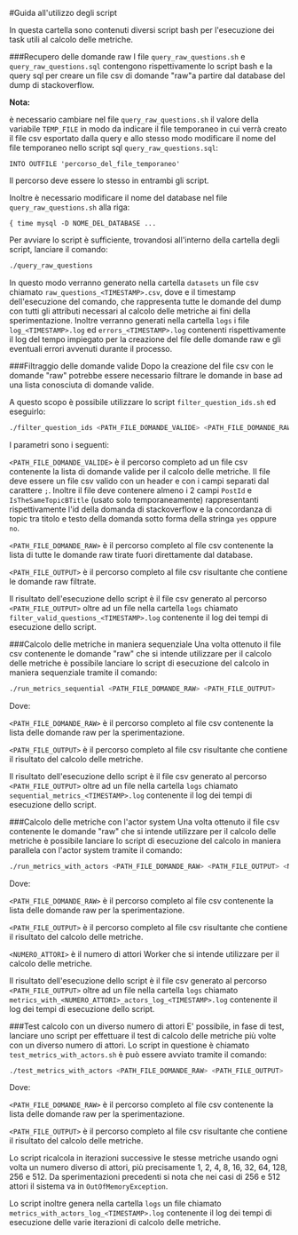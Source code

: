 #Guida all'utilizzo degli script

In questa cartella sono contenuti diversi script bash per l'esecuzione dei task utili al calcolo delle metriche.


###Recupero delle domande raw
I file `query_raw_questions.sh` e `query_raw_questions.sql` contengono rispettivamente lo script bash e la query sql per creare un file csv di domande "raw"a partire dal database del dump di stackoverflow.

**Nota:** 

è necessario cambiare nel file `query_raw_questions.sh` il valore della variabile `TEMP_FILE` in modo da indicare il file temporaneo in cui verrà creato il file csv esportato dalla query e allo stesso modo modificare il nome del file temporaneo nello script sql `query_raw_questions.sql`:

`INTO OUTFILE 'percorso_del_file_temporaneo'`

Il percorso deve essere lo stesso in entrambi gli script.

Inoltre è necessario modificare il nome del database nel file `query_raw_questions.sh` alla riga:

`{ time mysql -D NOME_DEL_DATABASE ...`

Per avviare lo script è sufficiente, trovandosi all'interno della cartella degli script, lanciare il comando:


```bash
./query_raw_questions
```

In questo modo verranno generato nella cartella `datasets` un file csv chiamato `raw_questions_<TIMESTAMP>.csv`, dove <TIMESTAMP> e il timestamp dell'esecuzione del comando, che rappresenta tutte le domande del dump con tutti gli attributi necessari al calcolo delle metriche ai fini della sperimentazione. Inoltre verranno generati nella cartella `logs` i file `log_<TIMESTAMP>.log` ed  `errors_<TIMESTAMP>.log` contenenti rispettivamente il log del tempo impiegato per la creazione del file delle domande raw e gli eventuali errori avvenuti durante il processo.

###Filtraggio delle domande valide
Dopo la creazione del file csv con le domande "raw" potrebbe essere necessario filtrare  le domande in base ad una lista conosciuta di domande valide.

A questo scopo è possibile utilizzare lo script `filter_question_ids.sh` ed eseguirlo:


```bash
./filter_question_ids <PATH_FILE_DOMANDE_VALIDE> <PATH_FILE_DOMANDE_RAW> <PATH_FILE_OUTPUT>
```

I parametri sono i seguenti:

`<PATH_FILE_DOMANDE_VALIDE>` è il percorso completo ad un file csv contenente la lista di domande valide per il calcolo delle metriche. Il file deve essere un file csv valido con un header e con i campi separati dal carattere `;`. Inoltre il file deve contenere almeno i 2 campi `PostId` e `IsTheSameTopicBTitle` (usato solo temporaneamente) rappresentanti rispettivamente l'id della domanda di stackoverflow e la concordanza di topic tra titolo e testo della domanda sotto forma della stringa `yes` oppure `no`.

`<PATH_FILE_DOMANDE_RAW>` è il percorso completo al file csv contenente la lista di tutte le domande raw tirate fuori direttamente dal database.

`<PATH_FILE_OUTPUT>` è il percorso completo al file csv risultante che contiene le domande raw filtrate.

Il risultato dell'esecuzione dello script è il file csv generato al percorso `<PATH_FILE_OUTPUT>` oltre ad un file nella cartella `logs` chiamato `filter_valid_questions_<TIMESTAMP>.log` contenente il log dei tempi di esecuzione dello script.

###Calcolo delle metriche in maniera sequenziale
Una volta ottenuto il file csv contenente le domande "raw" che si intende utilizzare per il calcolo delle metriche è possibile lanciare lo script di esecuzione del calcolo in maniera sequenziale tramite il comando:

```bash
./run_metrics_sequential <PATH_FILE_DOMANDE_RAW> <PATH_FILE_OUTPUT>
```
Dove:

`<PATH_FILE_DOMANDE_RAW>` è il percorso completo al file csv contenente la lista delle domande raw per la sperimentazione.

`<PATH_FILE_OUTPUT>` è il percorso completo al file csv risultante che contiene il risultato del calcolo delle metriche.

Il risultato dell'esecuzione dello script è il file csv generato al percorso `<PATH_FILE_OUTPUT>` oltre ad un file nella cartella `logs` chiamato `sequential_metrics_<TIMESTAMP>.log` contenente il log dei tempi di esecuzione dello script.

###Calcolo delle metriche con l'actor system
Una volta ottenuto il file csv contenente le domande "raw" che si intende utilizzare per il calcolo delle metriche è possibile lanciare lo script di esecuzione del calcolo in maniera parallela con l'actor system tramite il comando:


```bash
./run_metrics_with_actors <PATH_FILE_DOMANDE_RAW> <PATH_FILE_OUTPUT> <NUMERO_ATTORI>
```

Dove: 

`<PATH_FILE_DOMANDE_RAW>` è il percorso completo al file csv contenente la lista delle domande raw per la sperimentazione.

`<PATH_FILE_OUTPUT>` è il percorso completo al file csv risultante che contiene il risultato del calcolo delle metriche.

`<NUMERO_ATTORI>` è il numero di attori Worker che si intende utilizzare per il calcolo delle metriche.

Il risultato dell'esecuzione dello script è il file csv generato al percorso `<PATH_FILE_OUTPUT>` oltre ad un file nella cartella `logs` chiamato `metrics_with_<NUMERO_ATTORI>_actors_log_<TIMESTAMP>.log` contenente il log dei tempi di esecuzione dello script.


###Test calcolo con un diverso numero di attori
E' possibile, in fase di test, lanciare uno script per effettuare il test di calcolo delle metriche più volte con un diverso numero di attori. Lo script in questione è chiamato `test_metrics_with_actors.sh` è può essere avviato tramite il comando: 


```bash
./test_metrics_with_actors <PATH_FILE_DOMANDE_RAW> <PATH_FILE_OUTPUT>
```

Dove:

`<PATH_FILE_DOMANDE_RAW>` è il percorso completo al file csv contenente la lista delle domande raw per la sperimentazione.

`<PATH_FILE_OUTPUT>` è il percorso completo al file csv risultante che contiene il risultato del calcolo delle metriche.

Lo script ricalcola in iterazioni successive le stesse metriche usando ogni volta un numero diverso di attori, più precisamente 1, 2, 4, 8, 16, 32, 64, 128, 256 e 512. Da sperimentazioni precedenti si nota che nei casi di 256 e 512 attori il sistema va in `OutOfMemoryException`.

Lo script inoltre genera nella cartella `logs` un file chiamato `metrics_with_actors_log_<TIMESTAMP>.log` contenente il log dei tempi di esecuzione delle varie iterazioni di calcolo delle metriche.
